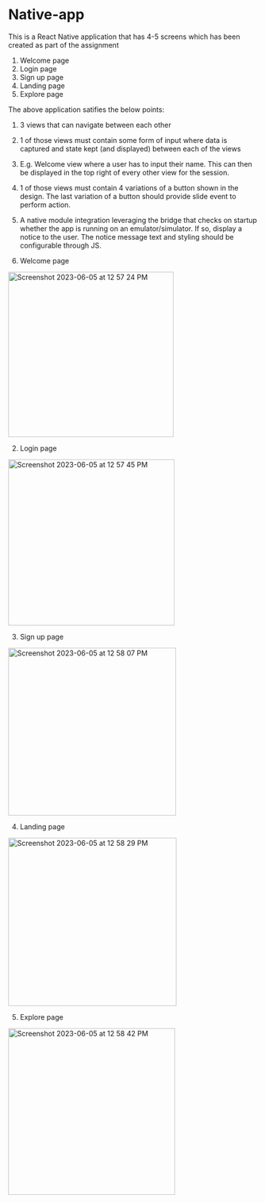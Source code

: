 # Native-app

This is a React Native application that has 4-5 screens which has been created as part of the assignment

1. Welcome page
2. Login page
3. Sign up page
4. Landing page
5. Explore page

The above application satifies the below points:
1. 3 views that can navigate between each other
2. 1 of those views must contain some form of input where data is captured and state kept
(and displayed) between each of the views
3. E.g. Welcome view where a user has to input their name. This can then be
displayed in the top right of every other view for the session.

4. 1 of those views must contain 4 variations of a button shown in the design. The last
variation of a button should provide slide event to perform action.
5. A native module integration leveraging the bridge that checks on startup whether the app
is running on an emulator/simulator. If so, display a notice to the user. The notice
message text and styling should be configurable through JS.



1. Welcome page
<img width="333" alt="Screenshot 2023-06-05 at 12 57 24 PM" src="https://github.com/Ruchika30/native-app/assets/16018506/615202d6-f849-4d60-a4c0-063783a1cbef">

2. Login page
<img width="335" alt="Screenshot 2023-06-05 at 12 57 45 PM" src="https://github.com/Ruchika30/native-app/assets/16018506/a839a428-e06f-41e7-9102-013d9a51dc62">

3. Sign up page
<img width="338" alt="Screenshot 2023-06-05 at 12 58 07 PM" src="https://github.com/Ruchika30/native-app/assets/16018506/d966ee07-bbe0-4677-9fd5-ced9f4db8841">

4. Landing page
<img width="339" alt="Screenshot 2023-06-05 at 12 58 29 PM" src="https://github.com/Ruchika30/native-app/assets/16018506/27556842-5c7e-49e7-8ba6-60dddcc99c8e">

5. Explore page
<img width="336" alt="Screenshot 2023-06-05 at 12 58 42 PM" src="https://github.com/Ruchika30/native-app/assets/16018506/d0671084-9472-4307-9039-0dce3cee80b5">

